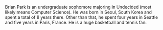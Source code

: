 Brian Park is an undergraduate sophomore majoring in Undecided (most likely means Computer Science). He was born in Seoul, South Korea and spent a total of 8 years there. Other than that, he spent four years in Seattle and five years in Paris, France. He is a huge basketball and tennis fan. 
